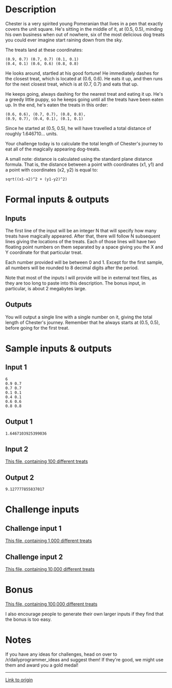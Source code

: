 # Description

Chester is a very spirited young Pomeranian that lives in a pen that exactly covers the unit square. He's sitting in the middle of it, at (0.5, 0.5), minding his own business when out of nowhere, six of the most delicious dog treats you could ever imagine start raining down from the sky.

The treats land at these coordinates:

    (0.9, 0.7) (0.7, 0.7) (0.1, 0.1) 
    (0.4, 0.1) (0.6, 0.6) (0.8, 0.8)
 
He looks around, startled at his good fortune! He immediately dashes for the closest treat, which is located at (0.6, 0.6). He eats it up, and then runs for the next closest treat, which is at (0.7, 0.7) and eats that up. 

He keeps going, always dashing for the nearest treat and eating it up. He's a greedy little puppy, so he keeps going until all the treats have been eaten up. In the end, he's eaten the treats in this order:

    (0.6, 0.6), (0.7, 0.7), (0.8, 0.8), 
    (0.9, 0.7), (0.4, 0.1), (0.1, 0.1)

Since he started at (0.5, 0.5), he will have travelled a total distance of roughly 1.646710... units. 

Your challenge today is to calculate the total length of Chester's journey to eat all of the magically appearing dog-treats.

A small note: distance is calculated using the standard plane distance formula. That is, the distance between a point with coordinates (x1, y1) and a point with coordinates (x2, y2) is equal to:

    sqrt((x1-x2)^2 + (y1-y2)^2)

# Formal inputs &amp; outputs

## Inputs

The first line of the input will be an integer N that will specify how many treats have magically appeared. After that, there will follow N subsequent lines giving the locations of the treats. Each of those lines will have two floating point numbers on them separated by a space giving you the X and Y coordinate for that particular treat.

Each number provided will be between 0 and 1. Except for the first sample, all numbers will be rounded to 8 decimal digits after the period.

Note that most of the inputs I will provide will be in external text files, as they are too long to paste into this description. The bonus input, in particular, is about 2 megabytes large.

## Outputs

You will output a single line with a single number on it, giving the total length of Chester's journey. Remember that he always starts at (0.5, 0.5), before going for the first treat. 

# Sample inputs &amp; outputs

## Input 1
    6
    0.9 0.7
    0.7 0.7
    0.1 0.1
    0.4 0.1
    0.6 0.6
    0.8 0.8

## Output 1
    1.6467103925399036

## Input 2

[This file, containing 100 different treats](https://gist.githubusercontent.com/anonymous/4bf5afdc1c85098de9b1/raw/676ca9e4b94668a534854f7c3142f100b4e00f03/sample2.txt)

## Output 2

    9.127777855837017

# Challenge inputs

## Challenge input 1

[This file, containing 1,000 different treats](https://gist.githubusercontent.com/anonymous/5bf6542ebd661804e442/raw/076b6d6dfaf9269f8569b50724efc0ac99013d9b/challenge1.txt)

## Challenge input 2

[This file, containing 10,000 different treats](https://gist.githubusercontent.com/anonymous/c06a78cfc6d2cf7e4acf/raw/559686d0aef082c284e1581b36b4541cb87c7934/challenge2.txt)

# Bonus

[This file, containing 100,000 different treats](https://gist.githubusercontent.com/anonymous/ed9b5f58dc70910e32e9/raw/7c490275414b0c9cea70aabe4a71c907ef435b25/bonus.txt)

I also encourage people to generate their own larger inputs if they find that the bonus is too easy. 

# Notes

If you have any ideas for challenges, head on over to /r/dailyprogrammer_ideas and suggest them! If they're good, we might use them and award you a gold medal!

---

[Link to origin](https://www.reddit.com/r/dailyprogrammer/3629st)